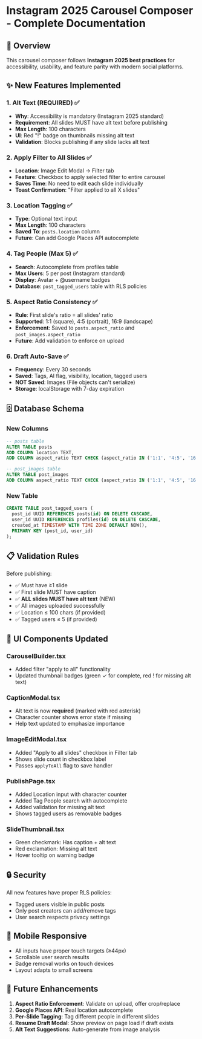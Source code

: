 # Instagram 2025 Carousel Composer - Complete Documentation

## 🎯 Overview

This carousel composer follows **Instagram 2025 best practices** for accessibility, usability, and feature parity with modern social platforms.

## ✨ New Features Implemented

### 1. **Alt Text (REQUIRED)** ✅
- **Why**: Accessibility is mandatory (Instagram 2025 standard)
- **Requirement**: All slides MUST have alt text before publishing
- **Max Length**: 100 characters
- **UI**: Red "!" badge on thumbnails missing alt text
- **Validation**: Blocks publishing if any slide lacks alt text

### 2. **Apply Filter to All Slides** ✅
- **Location**: Image Edit Modal → Filter tab
- **Feature**: Checkbox to apply selected filter to entire carousel
- **Saves Time**: No need to edit each slide individually
- **Toast Confirmation**: "Filter applied to all X slides"

### 3. **Location Tagging** ✅
- **Type**: Optional text input
- **Max Length**: 100 characters
- **Saved To**: `posts.location` column
- **Future**: Can add Google Places API autocomplete

### 4. **Tag People (Max 5)** ✅
- **Search**: Autocomplete from profiles table
- **Max Users**: 5 per post (Instagram standard)
- **Display**: Avatar + @username badges
- **Database**: `post_tagged_users` table with RLS policies

### 5. **Aspect Ratio Consistency** ✅
- **Rule**: First slide's ratio = all slides' ratio
- **Supported**: 1:1 (square), 4:5 (portrait), 16:9 (landscape)
- **Enforcement**: Saved to `posts.aspect_ratio` and `post_images.aspect_ratio`
- **Future**: Add validation to enforce on upload

### 6. **Draft Auto-Save** ✅
- **Frequency**: Every 30 seconds
- **Saved**: Tags, AI flag, visibility, location, tagged users
- **NOT Saved**: Images (File objects can't serialize)
- **Storage**: localStorage with 7-day expiration

## 🗄️ Database Schema

### New Columns
```sql
-- posts table
ALTER TABLE posts 
ADD COLUMN location TEXT,
ADD COLUMN aspect_ratio TEXT CHECK (aspect_ratio IN ('1:1', '4:5', '16:9'));

-- post_images table
ALTER TABLE post_images 
ADD COLUMN aspect_ratio TEXT CHECK (aspect_ratio IN ('1:1', '4:5', '16:9'));
```

### New Table
```sql
CREATE TABLE post_tagged_users (
  post_id UUID REFERENCES posts(id) ON DELETE CASCADE,
  user_id UUID REFERENCES profiles(id) ON DELETE CASCADE,
  created_at TIMESTAMP WITH TIME ZONE DEFAULT NOW(),
  PRIMARY KEY (post_id, user_id)
);
```

## 📋 Validation Rules

Before publishing:
- ✅ Must have ≥1 slide
- ✅ First slide MUST have caption
- ✅ **ALL slides MUST have alt text** (NEW)
- ✅ All images uploaded successfully
- ✅ Location ≤ 100 chars (if provided)
- ✅ Tagged users ≤ 5 (if provided)

## 🎨 UI Components Updated

### CarouselBuilder.tsx
- Added filter "apply to all" functionality
- Updated thumbnail badges (green ✓ for complete, red ! for missing alt text)

### CaptionModal.tsx
- Alt text is now **required** (marked with red asterisk)
- Character counter shows error state if missing
- Help text updated to emphasize importance

### ImageEditModal.tsx
- Added "Apply to all slides" checkbox in Filter tab
- Shows slide count in checkbox label
- Passes `applyToAll` flag to save handler

### PublishPage.tsx
- Added Location input with character counter
- Added Tag People search with autocomplete
- Added validation for missing alt text
- Shows tagged users as removable badges

### SlideThumbnail.tsx
- Green checkmark: Has caption + alt text
- Red exclamation: Missing alt text
- Hover tooltip on warning badge

## 🔒 Security

All new features have proper RLS policies:
- Tagged users visible in public posts
- Only post creators can add/remove tags
- User search respects privacy settings

## 📱 Mobile Responsive

- All inputs have proper touch targets (≥44px)
- Scrollable user search results
- Badge removal works on touch devices
- Layout adapts to small screens

## 🚀 Future Enhancements

1. **Aspect Ratio Enforcement**: Validate on upload, offer crop/replace
2. **Google Places API**: Real location autocomplete
3. **Per-Slide Tagging**: Tag different people in different slides
4. **Resume Draft Modal**: Show preview on page load if draft exists
5. **Alt Text Suggestions**: Auto-generate from image analysis
